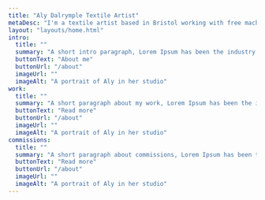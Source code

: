 ```yaml
---
title: "Aly Dalrymple Textile Artist"
metaDesc: "I'm a textile artist based in Bristol working with free machine embroidery and mixed media."
layout: "layouts/home.html"
intro:
  title: ""
  summary: "A short intro paragraph, Lorem Ipsum has been the industry's standard dummy text ever since the 1500s, when an unknown printer took a galley of type and scrambled it to make a type specimen book. It has survived not only five centuries, but also the leap into electronic typesetting, remaining essentially unchanged."
  buttonText: "About me"
  buttonUrl: "/about"
  imageUrl: ""
  imageAlt: "A portrait of Aly in her studio"
work:
  title: ""
  summary: "A short paragraph about my work, Lorem Ipsum has been the industry's standard dummy text ever since the 1500s, when an unknown printer took a galley of type and scrambled it to make a type specimen book. It has survived not only five centuries, but also the leap into electronic typesetting, remaining essentially unchanged."
  buttonText: "Read more"
  buttonUrl: "/about"
  imageUrl: ""
  imageAlt: "A portrait of Aly in her studio"
commissions:
  title: ""
  summary: "A short paragraph about commissions, Lorem Ipsum has been the industry's standard dummy text ever since the 1500s, when an unknown printer took a galley of type and scrambled it to make a type specimen book. It has survived not only five centuries, but also the leap into electronic typesetting, remaining essentially unchanged."
  buttonText: "Read more"
  buttonUrl: "/about"
  imageUrl: ""
  imageAlt: "A portrait of Aly in her studio"
---
```

